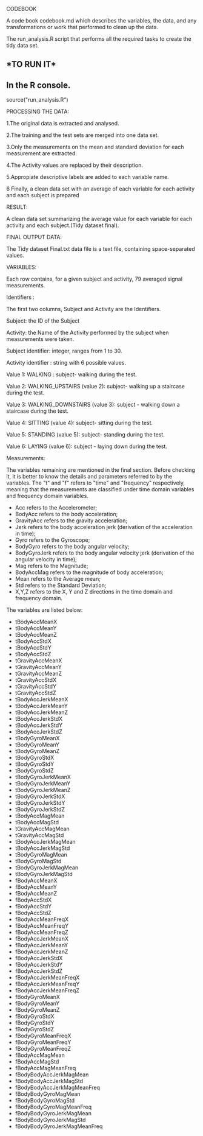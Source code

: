 CODEBOOK

A code book codebook.md which describes the variables, the data, and any transformations or work that performed to clean up the data.

The run\_analysis.R script that performs all the required tasks to create the tidy data set.

## \*TO RUN IT\*

## In the R console.

source(&quot;run\_analysis.R&quot;)

PROCESSING THE DATA:

1.The original data is extracted and analysed.

2.The training and the test sets are merged into one data set.

3.Only the measurements on the mean and standard deviation for each measurement are extracted.

4.The Activity values are replaced by their description.

5.Appropiate descriptive labels are added to each variable name.

6 Finally, a clean data set with an average of each variable for each activity and each subject is prepared

RESULT:

A clean data set summarizing the average value for each variable for each activity and each subject.(Tidy dataset final).

FINAL OUTPUT DATA:

The Tidy dataset Final.txt data file is a text file, containing space-separated values.

VARIABLES:

Each row contains, for a given subject and activity, 79 averaged signal measurements.

Identifiers :

The first two columns, Subject and Activity are the Identifiers.

Subject: the ID of the Subject

Activity: the Name of the Activity performed by the subject when measurements were taken.

Subject identifier: integer, ranges from 1 to 30.

Activity identifier : string with 6 possible values.

Value 1: WALKING : subject- walking during the test.

Value 2: WALKING\_UPSTAIRS (value 2): subject- walking up a staircase during the test.

Value 3: WALKING\_DOWNSTAIRS (value 3): subject - walking down a staircase during the test.

Value 4: SITTING (value 4): subject- sitting during the test.

Value 5: STANDING (value 5): subject- standing during the test.

Value 6: LAYING (value 6): subject - laying down during the test.

Measurements:

The variables remaining are mentioned in the final section. Before checking it, it is better to know the details and parameters referred to by the variables. The &quot;t&quot; and &quot;f&quot; refers to &quot;time&quot; and &quot;frequency&quot; respectively, meaning that the measurements are classified under time domain variables and frequency domain variables.

- Acc refers to the Accelerometer;
- BodyAcc refers to the body acceleration;
- GravityAcc refers to the gravity acceleration;
- Jerk refers to the body acceleration jerk (derivation of the acceleration in time);
- Gyro refers to the Gyroscope;
- BodyGyro refers to the body angular velocity;
- BodyGyroJerk refers to the body angular velocity jerk (derivation of the angular velocity in time);
- Mag refers to the Magnitude;
- BodyAccMag refers to the magnitude of body acceleration;
- Mean refers to the Average mean;
- Std refers to the Standard Deviation;
- X,Y,Z refers to the X, Y and Z directions in the time domain and frequency domain.

The variables are listed below:

- tBodyAccMeanX
- tBodyAccMeanY
- tBodyAccMeanZ
- tBodyAccStdX
- tBodyAccStdY
- tBodyAccStdZ
- tGravityAccMeanX
- tGravityAccMeanY
- tGravityAccMeanZ
- tGravityAccStdX
- tGravityAccStdY
- tGravityAccStdZ
- tBodyAccJerkMeanX
- tBodyAccJerkMeanY
- tBodyAccJerkMeanZ
- tBodyAccJerkStdX
- tBodyAccJerkStdY
- tBodyAccJerkStdZ
- tBodyGyroMeanX
- tBodyGyroMeanY
- tBodyGyroMeanZ
- tBodyGyroStdX
- tBodyGyroStdY
- tBodyGyroStdZ
- tBodyGyroJerkMeanX
- tBodyGyroJerkMeanY
- tBodyGyroJerkMeanZ
- tBodyGyroJerkStdX
- tBodyGyroJerkStdY
- tBodyGyroJerkStdZ
- tBodyAccMagMean
- tBodyAccMagStd
- tGravityAccMagMean
- tGravityAccMagStd
- tBodyAccJerkMagMean
- tBodyAccJerkMagStd
- tBodyGyroMagMean
- tBodyGyroMagStd
- tBodyGyroJerkMagMean
- tBodyGyroJerkMagStd
- fBodyAccMeanX
- fBodyAccMeanY
- fBodyAccMeanZ
- fBodyAccStdX
- fBodyAccStdY
- fBodyAccStdZ
- fBodyAccMeanFreqX
- fBodyAccMeanFreqY
- fBodyAccMeanFreqZ
- fBodyAccJerkMeanX
- fBodyAccJerkMeanY
- fBodyAccJerkMeanZ
- fBodyAccJerkStdX
- fBodyAccJerkStdY
- fBodyAccJerkStdZ
- fBodyAccJerkMeanFreqX
- fBodyAccJerkMeanFreqY
- fBodyAccJerkMeanFreqZ
- fBodyGyroMeanX
- fBodyGyroMeanY
- fBodyGyroMeanZ
- fBodyGyroStdX
- fBodyGyroStdY
- fBodyGyroStdZ
- fBodyGyroMeanFreqX
- fBodyGyroMeanFreqY
- fBodyGyroMeanFreqZ
- fBodyAccMagMean
- fBodyAccMagStd
- fBodyAccMagMeanFreq
- fBodyBodyAccJerkMagMean
- fBodyBodyAccJerkMagStd
- fBodyBodyAccJerkMagMeanFreq
- fBodyBodyGyroMagMean
- fBodyBodyGyroMagStd
- fBodyBodyGyroMagMeanFreq
- fBodyBodyGyroJerkMagMean
- fBodyBodyGyroJerkMagStd
- fBodyBodyGyroJerkMagMeanFreq
